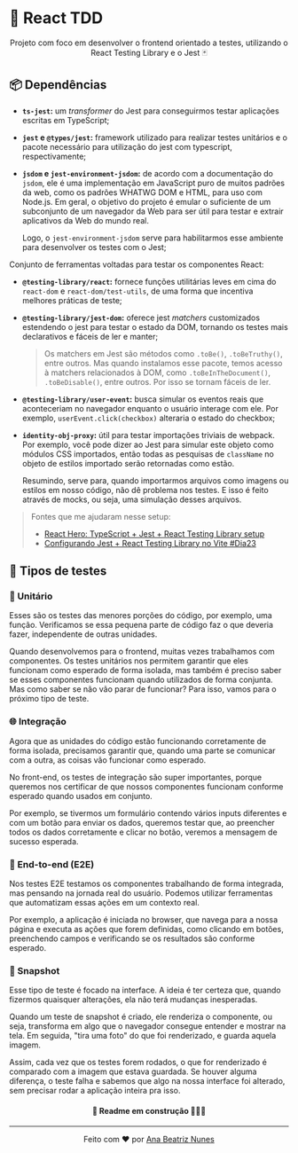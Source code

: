 # 🧪 React TDD

<p align="center">
  Projeto com foco em desenvolver o frontend orientado a testes,
  utilizando o React Testing Library e o Jest 🃏
</p>

## 📦 Dependências

- **`ts-jest`:** um *transformer* do Jest para conseguirmos testar
aplicações escritas em TypeScript;

- **`jest` e `@types/jest`:** framework utilizado para realizar testes 
unitários e o pacote necessário para utilização do jest com typescript, 
respectivamente;

- **`jsdom` e `jest-environment-jsdom`:** de acordo com a documentação 
do `jsdom`, ele é uma implementação em JavaScript puro de muitos 
padrões da web, como os padrões WHATWG DOM e HTML, para uso com Node.js. 
Em geral, o objetivo do projeto é emular o suficiente de um subconjunto 
de um navegador da Web para ser útil para testar e extrair aplicativos 
da Web do mundo real.

  Logo, o `jest-environment-jsdom` serve para habilitarmos esse ambiente
para desenvolver os testes com o Jest;

Conjunto de ferramentas voltadas para testar os componentes React:

- **`@testing-library/react`:** fornece funções utilitárias leves em 
cima do `react-dom` e `react-dom/test-utils`, de uma forma que 
incentiva melhores práticas de teste;

- **`@testing-library/jest-dom`:** oferece jest *matchers* customizados
estendendo o jest para testar o estado da DOM, tornando os testes mais
declarativos e fáceis de ler e manter;

  > Os matchers em Jest são métodos como `.toBe()`, `.toBeTruthy()`,
  > entre outros. Mas quando instalamos esse pacote, temos acesso à
  > matchers relacionados à DOM, como `.toBeInTheDocument()`, 
  > `.toBeDisable()`, entre outros. Por isso se tornam fáceis de ler.

- **`@testing-library/user-event`:** busca simular os eventos reais que 
aconteceriam no navegador enquanto o usuário interage com ele. Por 
exemplo, `userEvent.click(checkbox)` alteraria o estado do checkbox;

- **`identity-obj-proxy`:** útil para testar importações triviais de 
webpack. Por exemplo, você pode dizer ao Jest para simular este objeto 
como módulos CSS importados, então todas as pesquisas de `className` 
no objeto de estilos importado serão retornadas como estão. 
  
  Resumindo, serve para, quando importarmos arquivos como imagens ou 
estilos em nosso código, não dê problema nos testes. E isso é feito 
através de mocks, ou seja, uma simulação desses arquivos.

> Fontes que me ajudaram nesse setup: 
>
> - [React Hero: TypeScript + Jest + React Testing Library setup](https://medium.com/tinyso/react-hero-typescript-jest-react-testing-library-setup-c2ecce18ec96)
> - [ Configurando Jest + React Testing Library no Vite #Dia23 ](https://www.youtube.com/watch?v=HLgY_Cmqe14)

## 📝 Tipos de testes

### 🔬 Unitário

Esses são os testes das menores porções do código, por exemplo, uma 
função. Verificamos se essa pequena parte de código faz o que deveria 
fazer, independente de outras unidades.

Quando desenvolvemos para o frontend, muitas vezes trabalhamos com 
componentes. Os testes unitários nos permitem garantir que eles 
funcionam como esperado de forma isolada, mas também é preciso saber 
se esses componentes funcionam quando utilizados de forma conjunta. 
Mas como saber se não vão parar de funcionar? Para isso, vamos para o 
próximo tipo de teste.

### 🌐 Integração

Agora que as unidades do código estão funcionando corretamente de forma 
isolada, precisamos garantir que, quando uma parte se comunicar com a 
outra, as coisas vão funcionar como esperado.

No front-end, os testes de integração são super importantes, porque 
queremos nos certificar de que nossos componentes funcionam conforme 
esperado quando usados em conjunto.

Por exemplo, se tivermos um formulário contendo vários inputs 
diferentes e com um botão para enviar os dados, queremos testar que, 
ao preencher todos os dados corretamente e clicar no botão, veremos a 
mensagem de sucesso esperada.

### 📡 End-to-end (E2E)

Nos testes E2E testamos os componentes trabalhando de forma integrada, 
mas pensando na jornada real do usuário. Podemos utilizar ferramentas 
que automatizam essas ações em um contexto real. 

Por exemplo, a aplicação é iniciada no browser, que navega para a 
nossa página e executa as ações que forem definidas, como clicando em 
botões, preenchendo campos e verificando se os resultados são conforme 
esperado.

### 📸 Snapshot

Esse tipo de teste é focado na interface. A ideia é ter certeza que, 
quando fizermos quaisquer alterações, ela não terá mudanças inesperadas.

Quando um teste de snapshot é criado, ele renderiza o componente, ou
seja, transforma em algo que o navegador consegue entender e mostrar 
na tela. Em seguida, "tira uma foto" do que foi renderizado, e guarda 
aquela imagem. 

Assim, cada vez que os testes forem rodados, o que for renderizado é 
comparado com a imagem que estava guardada. Se houver alguma diferença, 
o teste falha e sabemos que algo na nossa interface foi alterado, sem 
precisar rodar a aplicação inteira pra isso.

<h4 align="center">🚧 Readme em construção 👷🏻‍♀️</h4>

<hr>

<p align="center">
  Feito com ❤️ por
  <a align="center" href="https://www.linkedin.com/in/ana-beatriz-nunes/">
    Ana Beatriz Nunes
  </a>
</p>